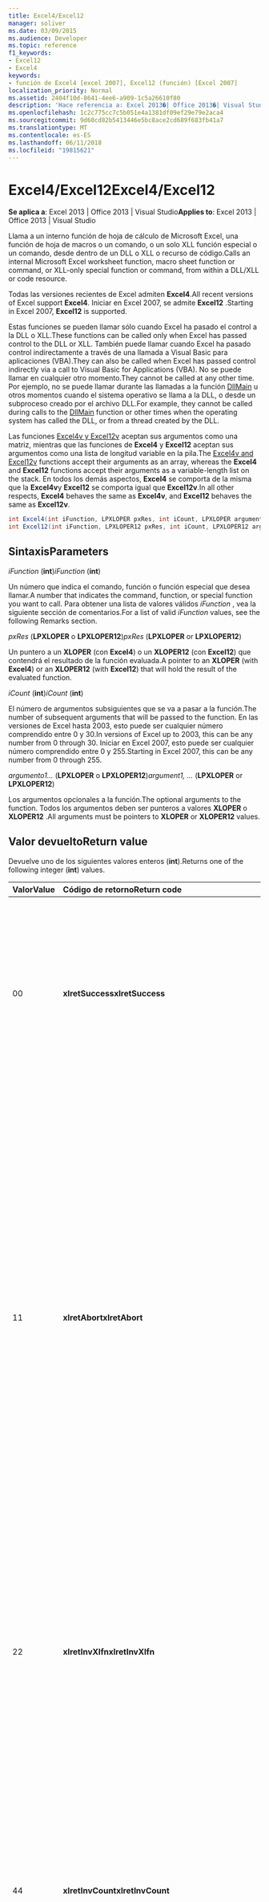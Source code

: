 ```yaml
---
title: Excel4/Excel12
manager: soliver
ms.date: 03/09/2015
ms.audience: Developer
ms.topic: reference
f1_keywords:
- Excel12
- Excel4
keywords:
- función de Excel4 [excel 2007], Excel12 (función) [Excel 2007]
localization_priority: Normal
ms.assetid: 2404f10d-8641-4ee6-a909-1c5a26610f80
description: 'Hace referencia a: Excel 2013�| Office 2013�| Visual Studio'
ms.openlocfilehash: 1c2c775cc7c5b051e4a1381df09ef29e79e2aca4
ms.sourcegitcommit: 9d60cd82b5413446e5bc8ace2cd689f683fb41a7
ms.translationtype: MT
ms.contentlocale: es-ES
ms.lasthandoff: 06/11/2018
ms.locfileid: "19815621"
---
```

# <a name="excel4excel12"></a><span data-ttu-id="deaad-104">Excel4/Excel12</span><span class="sxs-lookup"><span data-stu-id="deaad-104">Excel4/Excel12</span></span>

 <span data-ttu-id="deaad-105">**Se aplica a**: Excel 2013 | Office 2013 | Visual Studio</span><span class="sxs-lookup"><span data-stu-id="deaad-105">**Applies to**: Excel 2013 | Office 2013 | Visual Studio</span></span> 
  
<span data-ttu-id="deaad-106">Llama a un interno función de hoja de cálculo de Microsoft Excel, una función de hoja de macros o un comando, o un solo XLL función especial o un comando, desde dentro de un DLL o XLL o recurso de código.</span><span class="sxs-lookup"><span data-stu-id="deaad-106">Calls an internal Microsoft Excel worksheet function, macro sheet function or command, or XLL-only special function or command, from within a DLL/XLL or code resource.</span></span>
  
<span data-ttu-id="deaad-107">Todas las versiones recientes de Excel admiten **Excel4**.</span><span class="sxs-lookup"><span data-stu-id="deaad-107">All recent versions of Excel support **Excel4**.</span></span> <span data-ttu-id="deaad-108">Iniciar en Excel 2007, se admite **Excel12** .</span><span class="sxs-lookup"><span data-stu-id="deaad-108">Starting in Excel 2007, **Excel12** is supported.</span></span> 
  
<span data-ttu-id="deaad-109">Estas funciones se pueden llamar sólo cuando Excel ha pasado el control a la DLL o XLL.</span><span class="sxs-lookup"><span data-stu-id="deaad-109">These functions can be called only when Excel has passed control to the DLL or XLL.</span></span> <span data-ttu-id="deaad-110">También puede llamar cuando Excel ha pasado control indirectamente a través de una llamada a Visual Basic para aplicaciones (VBA).</span><span class="sxs-lookup"><span data-stu-id="deaad-110">They can also be called when Excel has passed control indirectly via a call to Visual Basic for Applications (VBA).</span></span> <span data-ttu-id="deaad-111">No se puede llamar en cualquier otro momento.</span><span class="sxs-lookup"><span data-stu-id="deaad-111">They cannot be called at any other time.</span></span> <span data-ttu-id="deaad-112">Por ejemplo, no se puede llamar durante las llamadas a la función [DllMain](http://msdn.microsoft.com/library/base.dllmain%28Office.15%29.aspx) u otros momentos cuando el sistema operativo se llama a la DLL, o desde un subproceso creado por el archivo DLL.</span><span class="sxs-lookup"><span data-stu-id="deaad-112">For example, they cannot be called during calls to the [DllMain](http://msdn.microsoft.com/library/base.dllmain%28Office.15%29.aspx) function or other times when the operating system has called the DLL, or from a thread created by the DLL.</span></span> 
  
<span data-ttu-id="deaad-113">Las funciones [Excel4v y Excel12v](excel4v-excel12v.md) aceptan sus argumentos como una matriz, mientras que las funciones de **Excel4** y **Excel12** aceptan sus argumentos como una lista de longitud variable en la pila.</span><span class="sxs-lookup"><span data-stu-id="deaad-113">The [Excel4v and Excel12v](excel4v-excel12v.md) functions accept their arguments as an array, whereas the **Excel4** and **Excel12** functions accept their arguments as a variable-length list on the stack.</span></span> <span data-ttu-id="deaad-114">En todos los demás aspectos, **Excel4** se comporta de la misma que la **Excel4v**y **Excel12** se comporta igual que **Excel12v**.</span><span class="sxs-lookup"><span data-stu-id="deaad-114">In all other respects, **Excel4** behaves the same as **Excel4v**, and **Excel12** behaves the same as **Excel12v**.</span></span>
  
```cs
int Excel4(int iFunction, LPXLOPER pxRes, int iCount, LPXLOPER argument1, ...);
int Excel12(int iFunction, LPXLOPER12 pxRes, int iCount, LPXLOPER12 argument1, ...);
```

## <a name="parameters"></a><span data-ttu-id="deaad-115">Sintaxis</span><span class="sxs-lookup"><span data-stu-id="deaad-115">Parameters</span></span>

 <span data-ttu-id="deaad-116">_iFunction_ (**int**)</span><span class="sxs-lookup"><span data-stu-id="deaad-116">_iFunction_ (**int**)</span></span>
  
<span data-ttu-id="deaad-117">Un número que indica el comando, función o función especial que desea llamar.</span><span class="sxs-lookup"><span data-stu-id="deaad-117">A number that indicates the command, function, or special function you want to call.</span></span> <span data-ttu-id="deaad-118">Para obtener una lista de valores válidos _iFunction_ , vea la siguiente sección de comentarios.</span><span class="sxs-lookup"><span data-stu-id="deaad-118">For a list of valid  _iFunction_ values, see the following Remarks section.</span></span> 
  
 <span data-ttu-id="deaad-119">_pxRes_ (**LPXLOPER** o **LPXLOPER12**)</span><span class="sxs-lookup"><span data-stu-id="deaad-119">_pxRes_ (**LPXLOPER** or **LPXLOPER12**)</span></span>
  
<span data-ttu-id="deaad-120">Un puntero a un **XLOPER** (con **Excel4**) o un **XLOPER12** (con **Excel12**) que contendrá el resultado de la función evaluada.</span><span class="sxs-lookup"><span data-stu-id="deaad-120">A pointer to an **XLOPER** (with **Excel4**) or an **XLOPER12** (with **Excel12**) that will hold the result of the evaluated function.</span></span>
  
 <span data-ttu-id="deaad-121">_iCount_ (**int**)</span><span class="sxs-lookup"><span data-stu-id="deaad-121">_iCount_ (**int**)</span></span>
  
<span data-ttu-id="deaad-122">El número de argumentos subsiguientes que se va a pasar a la función.</span><span class="sxs-lookup"><span data-stu-id="deaad-122">The number of subsequent arguments that will be passed to the function.</span></span> <span data-ttu-id="deaad-123">En las versiones de Excel hasta 2003, esto puede ser cualquier número comprendido entre 0 y 30.</span><span class="sxs-lookup"><span data-stu-id="deaad-123">In versions of Excel up to 2003, this can be any number from 0 through 30.</span></span> <span data-ttu-id="deaad-124">Iniciar en Excel 2007, esto puede ser cualquier número comprendido entre 0 y 255.</span><span class="sxs-lookup"><span data-stu-id="deaad-124">Starting in Excel 2007, this can be any number from 0 through 255.</span></span>
  
 <span data-ttu-id="deaad-125">_argumento1..._ (**LPXLOPER** o **LPXLOPER12**)</span><span class="sxs-lookup"><span data-stu-id="deaad-125">_argument1, ..._ (**LPXLOPER** or **LPXLOPER12**)</span></span>
  
<span data-ttu-id="deaad-126">Los argumentos opcionales a la función.</span><span class="sxs-lookup"><span data-stu-id="deaad-126">The optional arguments to the function.</span></span> <span data-ttu-id="deaad-127">Todos los argumentos deben ser punteros a valores **XLOPER** o **XLOPER12** .</span><span class="sxs-lookup"><span data-stu-id="deaad-127">All arguments must be pointers to **XLOPER** or **XLOPER12** values.</span></span> 
  
## <a name="return-value"></a><span data-ttu-id="deaad-128">Valor devuelto</span><span class="sxs-lookup"><span data-stu-id="deaad-128">Return value</span></span>

<span data-ttu-id="deaad-129">Devuelve uno de los siguientes valores enteros (**int**).</span><span class="sxs-lookup"><span data-stu-id="deaad-129">Returns one of the following integer (**int**) values.</span></span>
  
|<span data-ttu-id="deaad-130">**Valor**</span><span class="sxs-lookup"><span data-stu-id="deaad-130">**Value**</span></span>|<span data-ttu-id="deaad-131">**Código de retorno**</span><span class="sxs-lookup"><span data-stu-id="deaad-131">**Return code**</span></span>|<span data-ttu-id="deaad-132">**Descripción**</span><span class="sxs-lookup"><span data-stu-id="deaad-132">**Description**</span></span>|
|:-----|:-----|:-----|
|<span data-ttu-id="deaad-133">0</span><span class="sxs-lookup"><span data-stu-id="deaad-133">0</span></span>  <br/> |<span data-ttu-id="deaad-134">**xlretSuccess**</span><span class="sxs-lookup"><span data-stu-id="deaad-134">**xlretSuccess**</span></span> <br/> |<span data-ttu-id="deaad-135">La función se ha llamado correctamente.</span><span class="sxs-lookup"><span data-stu-id="deaad-135">The function was called successfully.</span></span> <span data-ttu-id="deaad-136">Esto no significa que la función no devolvió un valor de error de Excel; Para averiguarlo, debe mirar el tipo y el valor del parámetro _pxRes_ resultante.</span><span class="sxs-lookup"><span data-stu-id="deaad-136">This does not mean that the function did not return an Excel error value; to find that out, you must look at the type and value of the resulting  _pxRes_ parameter.</span></span>  <br/> |
|<span data-ttu-id="deaad-137">1</span><span class="sxs-lookup"><span data-stu-id="deaad-137">1</span></span>  <br/> |<span data-ttu-id="deaad-138">**xlretAbort**</span><span class="sxs-lookup"><span data-stu-id="deaad-138">**xlretAbort**</span></span> <br/> |<span data-ttu-id="deaad-139">El comando o la función ha terminado anormalmente (anulación interna).</span><span class="sxs-lookup"><span data-stu-id="deaad-139">The command or function was terminated abnormally (internal abort).</span></span> <span data-ttu-id="deaad-140">Esto puede ocurrir si una hoja de macros XLM se cierra llamando al método **CLOSE**, o si Excel no tiene memoria suficiente.</span><span class="sxs-lookup"><span data-stu-id="deaad-140">This can occur if an XLM macro sheet closes itself by calling **CLOSE**, or if Excel is out of memory.</span></span> <span data-ttu-id="deaad-141">Si Excel devuelve este error, debe salir inmediatamente de la función de llamada.</span><span class="sxs-lookup"><span data-stu-id="deaad-141">If Excel returns this error, the calling function must exit immediately.</span></span> <span data-ttu-id="deaad-142">El archivo DLL se le permite llamar a **xlFree** sólo antes de salir.</span><span class="sxs-lookup"><span data-stu-id="deaad-142">The DLL is permitted to call **xlFree** only before exiting.</span></span> <span data-ttu-id="deaad-143">No se admiten todas las demás llamadas a la API de C.</span><span class="sxs-lookup"><span data-stu-id="deaad-143">All other calls to the C API are not permitted.</span></span> <span data-ttu-id="deaad-144">El usuario puede guardar cualquier trabajo de forma interactiva mediante el comando **Guardar** en el menú **archivo** .</span><span class="sxs-lookup"><span data-stu-id="deaad-144">The user can save any work interactively by using the **Save** command on the **File** menu.</span></span>  <br/> |
|<span data-ttu-id="deaad-145">2</span><span class="sxs-lookup"><span data-stu-id="deaad-145">2</span></span>  <br/> |<span data-ttu-id="deaad-146">**xlretInvXlfn**</span><span class="sxs-lookup"><span data-stu-id="deaad-146">**xlretInvXlfn**</span></span> <br/> |<span data-ttu-id="deaad-147">Se ha proporcionado un número de función no válido.</span><span class="sxs-lookup"><span data-stu-id="deaad-147">An invalid function number was supplied.</span></span> <span data-ttu-id="deaad-148">Si usa constantes desde el archivo de encabezado Xlcall.h, esto no debe ocurrir a menos que se va a llamar a algo que no es compatible con la versión de Excel que se está ejecutando.</span><span class="sxs-lookup"><span data-stu-id="deaad-148">If you are using constants from the Xlcall.h header file, this should not occur unless you are calling something that is not supported in the version of Excel you are running.</span></span>  <br/> |
|<span data-ttu-id="deaad-149">4</span><span class="sxs-lookup"><span data-stu-id="deaad-149">4</span></span>  <br/> |<span data-ttu-id="deaad-150">**xlretInvCount**</span><span class="sxs-lookup"><span data-stu-id="deaad-150">**xlretInvCount**</span></span> <br/> |<span data-ttu-id="deaad-151">Se ha escrito un número incorrecto de argumentos.</span><span class="sxs-lookup"><span data-stu-id="deaad-151">An invalid number of arguments was entered.</span></span> <span data-ttu-id="deaad-152">En las versiones hasta Excel 2003, el número máximo de argumentos que se puede realizar cualquier función es 30.</span><span class="sxs-lookup"><span data-stu-id="deaad-152">In versions up to Excel 2003, the maximum number of arguments any function can take is 30.</span></span> <span data-ttu-id="deaad-153">Iniciar en Excel 2007, el número máximo es de 255.</span><span class="sxs-lookup"><span data-stu-id="deaad-153">Starting in Excel 2007, the maximum number is 255.</span></span> <span data-ttu-id="deaad-154">Algunas requieren un número fijo o mínimo de argumentos.</span><span class="sxs-lookup"><span data-stu-id="deaad-154">Some require a fixed or minimum number of arguments.</span></span>  <br/> |
|<span data-ttu-id="deaad-155">8</span><span class="sxs-lookup"><span data-stu-id="deaad-155">8</span></span>  <br/> |<span data-ttu-id="deaad-156">**xlretInvXloper**</span><span class="sxs-lookup"><span data-stu-id="deaad-156">**xlretInvXloper**</span></span> <br/> |<span data-ttu-id="deaad-157">Se pasó un **XLOPER** o **XLOPER12** no válido para la función o se usó un argumento de tipo no válido.</span><span class="sxs-lookup"><span data-stu-id="deaad-157">An invalid **XLOPER** or **XLOPER12** was passed to the function, or an argument of the wrong type was used.</span></span>  <br/> |
|<span data-ttu-id="deaad-158">16</span><span class="sxs-lookup"><span data-stu-id="deaad-158">16</span></span>  <br/> |<span data-ttu-id="deaad-159">**xlretStackOvfl**</span><span class="sxs-lookup"><span data-stu-id="deaad-159">**xlretStackOvfl**</span></span> <br/> |<span data-ttu-id="deaad-160">Se ha producido un desbordamiento de pila.</span><span class="sxs-lookup"><span data-stu-id="deaad-160">A stack overflow occurred.</span></span> <span data-ttu-id="deaad-161">Use **xlStack** para supervisar la cantidad de sala izquierda en la pila.</span><span class="sxs-lookup"><span data-stu-id="deaad-161">Use **xlStack** to monitor the amount of room left on the stack.</span></span> <span data-ttu-id="deaad-162">Evitar la asignación de matrices (automáticas) locales muy grandes y estructuras en la pila siempre que sea posible; hacerlas estática.</span><span class="sxs-lookup"><span data-stu-id="deaad-162">Avoid allocating very large local (automatic) arrays and structures on the stack where possible; make them static.</span></span> <span data-ttu-id="deaad-163">(Tenga en cuenta que es posible que se produzcan un desbordamiento de pila sin ser detectado.)</span><span class="sxs-lookup"><span data-stu-id="deaad-163">(Note that a stack overflow might occur without being detected.)</span></span>  <br/> |
|<span data-ttu-id="deaad-164">32</span><span class="sxs-lookup"><span data-stu-id="deaad-164">32</span></span>  <br/> |<span data-ttu-id="deaad-165">**xlretFailed**</span><span class="sxs-lookup"><span data-stu-id="deaad-165">**xlretFailed**</span></span> <br/> |<span data-ttu-id="deaad-166">Error en una función de comando equivalente.</span><span class="sxs-lookup"><span data-stu-id="deaad-166">A command-equivalent function failed.</span></span> <span data-ttu-id="deaad-167">Esto es equivalente a un comando de macro mostrando el cuadro de diálogo de alerta de error de macro.</span><span class="sxs-lookup"><span data-stu-id="deaad-167">This is equivalent to a macro command displaying the macro error alert dialog box.</span></span>  <br/> |
|<span data-ttu-id="deaad-168">64</span><span class="sxs-lookup"><span data-stu-id="deaad-168">64</span></span>  <br/> |<span data-ttu-id="deaad-169">**xlretUncalced**</span><span class="sxs-lookup"><span data-stu-id="deaad-169">**xlretUncalced**</span></span> <br/> |<span data-ttu-id="deaad-170">Se intentó eliminar la referencia una celda que no se ha calculado todavía, porque se encuentra programada para volver a calcularse después de la celda actual.</span><span class="sxs-lookup"><span data-stu-id="deaad-170">An attempt was made to dereference a cell that has not been calculated yet, because it is scheduled to be recalculated after the current cell.</span></span> <span data-ttu-id="deaad-171">En este caso, el archivo DLL debe devolver el control a Excel inmediatamente.</span><span class="sxs-lookup"><span data-stu-id="deaad-171">In this case, the DLL should return control to Excel immediately.</span></span> <span data-ttu-id="deaad-172">El archivo DLL se le permite llamar a **xlFree** sólo antes de salir.</span><span class="sxs-lookup"><span data-stu-id="deaad-172">The DLL is permitted to call **xlFree** only before exiting.</span></span> <span data-ttu-id="deaad-173">No se admiten todas las demás llamadas a la API de C.</span><span class="sxs-lookup"><span data-stu-id="deaad-173">All other calls to the C API are not permitted.</span></span> <span data-ttu-id="deaad-174">Para obtener más información acerca de qué puede y no pueden obtener acceso a los valores de celdas que no se ha vuelto a calcular las funciones, vea [los comandos de Excel, funciones y los Estados](excel-commands-functions-and-states.md).</span><span class="sxs-lookup"><span data-stu-id="deaad-174">For more information about which functions can and cannot access the values of cells that have not been recalculated, see [Excel Commands, Functions, and States](excel-commands-functions-and-states.md).</span></span>  <br/> |
|<span data-ttu-id="deaad-175">128</span><span class="sxs-lookup"><span data-stu-id="deaad-175">128</span></span>  <br/> |<span data-ttu-id="deaad-176">**xlretNotThreadSafe**</span><span class="sxs-lookup"><span data-stu-id="deaad-176">**xlretNotThreadSafe**</span></span> <br/> |<span data-ttu-id="deaad-177">Se ha intentado llamar a una función que no es o no es posible, subprocesos durante un nuevo cálculo multiproceso del libro.</span><span class="sxs-lookup"><span data-stu-id="deaad-177">An attempt was made to call a function that is not, or might not be, thread safe during a multithreaded recalculation of the workbook.</span></span>  <br/> <span data-ttu-id="deaad-178">Iniciar en Excel 2007, se devuelve este valor, y sólo dentro de las funciones de hoja de cálculo XLL declaradas como seguros para subprocesos.</span><span class="sxs-lookup"><span data-stu-id="deaad-178">Starting in Excel 2007, this value is returned, and only within XLL worksheet functions declared as thread safe.</span></span>  <br/> |
|<span data-ttu-id="deaad-179">256</span><span class="sxs-lookup"><span data-stu-id="deaad-179">256</span></span>  <br/> |<span data-ttu-id="deaad-180">**xlRetInvAsynchronousContext**</span><span class="sxs-lookup"><span data-stu-id="deaad-180">**xlRetInvAsynchronousContext**</span></span> <br/> |<span data-ttu-id="deaad-181">El identificador de función asincrónica no es válido.</span><span class="sxs-lookup"><span data-stu-id="deaad-181">The asynchronous function handle is invalid.</span></span>  <br/> <span data-ttu-id="deaad-182">Este valor se usa solo en Excel 2010.</span><span class="sxs-lookup"><span data-stu-id="deaad-182">This value is used only by Excel 2010.</span></span>  <br/> |
|<span data-ttu-id="deaad-183">512</span><span class="sxs-lookup"><span data-stu-id="deaad-183">512</span></span>  <br/> |<span data-ttu-id="deaad-184">**xlRetNotClusterSafe**</span><span class="sxs-lookup"><span data-stu-id="deaad-184">**xlRetNotClusterSafe**</span></span> <br/> |<span data-ttu-id="deaad-185">La llamada no se admite en clústeres.</span><span class="sxs-lookup"><span data-stu-id="deaad-185">The call is not supported on clusters.</span></span>  <br/> <span data-ttu-id="deaad-186">Este valor se usa solo en Excel 2010.</span><span class="sxs-lookup"><span data-stu-id="deaad-186">This value is used only by Excel 2010.</span></span>  <br/> |
   
## <a name="remarks"></a><span data-ttu-id="deaad-187">Notas</span><span class="sxs-lookup"><span data-stu-id="deaad-187">Remarks</span></span>

### <a name="valid-ifunction-values"></a><span data-ttu-id="deaad-188">Valores válidos iFunction</span><span class="sxs-lookup"><span data-stu-id="deaad-188">Valid iFunction values</span></span>

<span data-ttu-id="deaad-189">Los valores válidos **iFunction** son cualquiera de las constantes **xlf...** o **xlc...** definidas en el archivo de encabezado Xlcall.h o cualquiera de las siguientes funciones especiales.</span><span class="sxs-lookup"><span data-stu-id="deaad-189">Valid **iFunction** values are any of the **xlf...** or **xlc...** constants defined in the Xlcall.h header file or any of the following special functions.</span></span> 
  
|||||
|:-----|:-----|:-----|:-----|
|<span data-ttu-id="deaad-190">**xlAbort**</span><span class="sxs-lookup"><span data-stu-id="deaad-190">**xlAbort**</span></span> <br/> |<span data-ttu-id="deaad-191">**xlEnableXLMsgs**</span><span class="sxs-lookup"><span data-stu-id="deaad-191">**xlEnableXLMsgs**</span></span> <br/> |<span data-ttu-id="deaad-192">**xlGetInst**</span><span class="sxs-lookup"><span data-stu-id="deaad-192">**xlGetInst**</span></span> <br/> |<span data-ttu-id="deaad-193">**xlSheetNm**</span><span class="sxs-lookup"><span data-stu-id="deaad-193">**xlSheetNm**</span></span> <br/> |
|<span data-ttu-id="deaad-194">**xlCoerce**</span><span class="sxs-lookup"><span data-stu-id="deaad-194">**xlCoerce**</span></span> <br/> |<span data-ttu-id="deaad-195">**xlFree**</span><span class="sxs-lookup"><span data-stu-id="deaad-195">**xlFree**</span></span> <br/> |<span data-ttu-id="deaad-196">**xlGetName**</span><span class="sxs-lookup"><span data-stu-id="deaad-196">**xlGetName**</span></span> <br/> |<span data-ttu-id="deaad-197">**xlStack**</span><span class="sxs-lookup"><span data-stu-id="deaad-197">**xlStack**</span></span> <br/> |
|<span data-ttu-id="deaad-198">**xlDefineBinaryName**</span><span class="sxs-lookup"><span data-stu-id="deaad-198">**xlDefineBinaryName**</span></span> <br/> |<span data-ttu-id="deaad-199">**xlGetBinaryName**</span><span class="sxs-lookup"><span data-stu-id="deaad-199">**xlGetBinaryName**</span></span> <br/> |<span data-ttu-id="deaad-200">**xlSet**</span><span class="sxs-lookup"><span data-stu-id="deaad-200">**xlSet**</span></span> <br/> |<span data-ttu-id="deaad-201">**xlUDF**</span><span class="sxs-lookup"><span data-stu-id="deaad-201">**xlUDF**</span></span> <br/> |
|<span data-ttu-id="deaad-202">**xlDisableXLMsgs**</span><span class="sxs-lookup"><span data-stu-id="deaad-202">**xlDisableXLMsgs**</span></span> <br/> |<span data-ttu-id="deaad-203">**xlGetHwnd**</span><span class="sxs-lookup"><span data-stu-id="deaad-203">**xlGetHwnd**</span></span> <br/> |<span data-ttu-id="deaad-204">**xlSheetId**</span><span class="sxs-lookup"><span data-stu-id="deaad-204">**xlSheetId**</span></span> <br/> ||
   
### <a name="different-types-of-functions"></a><span data-ttu-id="deaad-205">Distintos tipos de funciones</span><span class="sxs-lookup"><span data-stu-id="deaad-205">Different Types of Functions</span></span>

 <span data-ttu-id="deaad-206">**Excel4** y **Excel12** distinguen entre tres clases de funciones.</span><span class="sxs-lookup"><span data-stu-id="deaad-206">**Excel4** and **Excel12** distinguish among three classes of functions.</span></span> <span data-ttu-id="deaad-207">Las funciones se clasifican en los tres estados en los que Excel puede llamar a la DLL.</span><span class="sxs-lookup"><span data-stu-id="deaad-207">The functions are classified according to the three states in which Excel might call the DLL.</span></span> 
  
- <span data-ttu-id="deaad-208">Clase 1 se aplica cuando se llama a la DLL desde una hoja de cálculo como consecuencia de recálculo.</span><span class="sxs-lookup"><span data-stu-id="deaad-208">Class 1 applies when the DLL is called from a worksheet as a result of recalculation.</span></span> 
    
- <span data-ttu-id="deaad-209">Clase 2 se aplica cuando el archivo DLL se llama desde una macro de función o desde una hoja de cálculo en la que se ha registrado con un signo de número (#) en el tipo de texto.</span><span class="sxs-lookup"><span data-stu-id="deaad-209">Class 2 applies when the DLL is called from within a function macro or from a worksheet where it was registered with a number sign (#) in the type text.</span></span>
    
- <span data-ttu-id="deaad-210">Clase 3 se aplica cuando se llama a un archivo DLL desde un objeto, macro, menú, la barra de herramientas, tecla de método abreviado, **ExecuteExcel4Macro** (método) o el comando de **Herramientas o Macro/ejecutar** .</span><span class="sxs-lookup"><span data-stu-id="deaad-210">Class 3 applies when a DLL is called from an object, macro, menu, toolbar, shortcut key, **ExecuteExcel4Macro** method, or the **Tools/Macro/Run** command.</span></span> <span data-ttu-id="deaad-211">Para obtener más información, vea [comandos de Excel, funciones y los Estados](excel-commands-functions-and-states.md).</span><span class="sxs-lookup"><span data-stu-id="deaad-211">For more information, see [Excel Commands, Functions, and States](excel-commands-functions-and-states.md).</span></span>
    
<span data-ttu-id="deaad-212">En la siguiente tabla muestra qué funciones son válidas en cada clase.</span><span class="sxs-lookup"><span data-stu-id="deaad-212">The following table shows what functions are valid in each class.</span></span>
  
|<span data-ttu-id="deaad-213">**Clase 1**</span><span class="sxs-lookup"><span data-stu-id="deaad-213">**Class 1**</span></span>|<span data-ttu-id="deaad-214">**Clase 2**</span><span class="sxs-lookup"><span data-stu-id="deaad-214">**Class 2**</span></span>|<span data-ttu-id="deaad-215">**Clase 3**</span><span class="sxs-lookup"><span data-stu-id="deaad-215">**Class 3**</span></span>|
|:-----|:-----|:-----|
|<span data-ttu-id="deaad-216">Cualquier función de hoja de cálculo</span><span class="sxs-lookup"><span data-stu-id="deaad-216">Any worksheet function</span></span>  <br/> <span data-ttu-id="deaad-217">Cualquier función solo XLL **xl...** excepto **xlSet**.</span><span class="sxs-lookup"><span data-stu-id="deaad-217">Any XLL-only **xl...** function except **xlSet**.</span></span>  <br/> <span data-ttu-id="deaad-218">**xlfCaller**</span><span class="sxs-lookup"><span data-stu-id="deaad-218">**xlfCaller**</span></span> <br/> |<span data-ttu-id="deaad-219">Cualquier función de hoja de cálculo</span><span class="sxs-lookup"><span data-stu-id="deaad-219">Any worksheet function</span></span>  <br/> <span data-ttu-id="deaad-220">Cualquier función **xl...** excepto **xlSet**.</span><span class="sxs-lookup"><span data-stu-id="deaad-220">Any **xl...** function except **xlSet**.</span></span>  <br/> <span data-ttu-id="deaad-221">Macro las funciones de hojas, incluidos **xlfCaller**, que devuelve un valor, pero realizan ninguna acción que afecta al área de trabajo o cualquier libro abierto.</span><span class="sxs-lookup"><span data-stu-id="deaad-221">Macro sheet functions, including **xlfCaller**, that return a value but perform no action that affects the workspace or any open workbook.</span></span>  <br/> |<span data-ttu-id="deaad-222">Cualquier función, incluidas las funciones de comando equivalente y **xlSet** .</span><span class="sxs-lookup"><span data-stu-id="deaad-222">Any function, including **xlSet** and command-equivalent functions.</span></span>  <br/> |
   
### <a name="displaying-the-dialog-box-for-a-command-equivalent-function"></a><span data-ttu-id="deaad-223">Mostrar el cuadro de diálogo para una función de comando equivalente</span><span class="sxs-lookup"><span data-stu-id="deaad-223">Displaying the Dialog Box for a Command-Equivalent Function</span></span>

<span data-ttu-id="deaad-224">Si una función de comando equivalente tiene un cuadro de diálogo asociados, puede establecer el bit de **xlPrompt** en **iFunction**.</span><span class="sxs-lookup"><span data-stu-id="deaad-224">If a command-equivalent function has an associated dialog box, you can set the **xlPrompt** bit in **iFunction**.</span></span> <span data-ttu-id="deaad-225">Esto significa que Excel muestra el cuadro de diálogo adecuado antes de llevar a cabo el comando.</span><span class="sxs-lookup"><span data-stu-id="deaad-225">This means that Excel displays the appropriate dialog box before carrying out the command.</span></span>
  
### <a name="writing-international-dlls"></a><span data-ttu-id="deaad-226">Escribir archivos DLL internacionales</span><span class="sxs-lookup"><span data-stu-id="deaad-226">Writing International DLLs</span></span>

<span data-ttu-id="deaad-227">Si se establece el bit de **xlIntl** en **iFunction**, la función o el comando se lleva a cabo como si se llamó desde una hoja de macros internacional.</span><span class="sxs-lookup"><span data-stu-id="deaad-227">If you set the **xlIntl** bit in **iFunction**, the function or command is carried out as if it were being called from an International Macro Sheet.</span></span> <span data-ttu-id="deaad-228">Esto significa que el comando se comporta igual que lo haría en la versión de Excel, incluso si se está ejecutando en una versión internacional (localizada).</span><span class="sxs-lookup"><span data-stu-id="deaad-228">This means that the command behaves as it would on the U.S. version of Excel, even if it is running on an international (localized) version.</span></span>
  
### <a name="xlretuncalced-or-xlretabort"></a><span data-ttu-id="deaad-229">xlretUncalced o xlretAbort</span><span class="sxs-lookup"><span data-stu-id="deaad-229">xlretUncalced or xlretAbort</span></span>

<span data-ttu-id="deaad-230">Después de recibir uno de estos valores devueltos, el archivo DLL debe limpiar y devolver el control inmediatamente a Excel.</span><span class="sxs-lookup"><span data-stu-id="deaad-230">After receiving one of these return values, your DLL must clean up and return control to Excel immediately.</span></span> <span data-ttu-id="deaad-231">Las devoluciones de llamada en Excel a través de la API de C, excepto **xlFree**, se deshabilitan después de recibir uno de estos valores devueltos.</span><span class="sxs-lookup"><span data-stu-id="deaad-231">Callbacks into Excel via the C API, except **xlFree**, are disabled after receiving one of these return values.</span></span>
  
## <a name="example"></a><span data-ttu-id="deaad-232">Ejemplo</span><span class="sxs-lookup"><span data-stu-id="deaad-232">Example</span></span>

<span data-ttu-id="deaad-233">En el ejemplo siguiente se usa la función de **Excel12** para seleccionar la celda desde la que se ha llamado.</span><span class="sxs-lookup"><span data-stu-id="deaad-233">The following example uses the **Excel12** function to select the cell from which it was called.</span></span> 
  
<span data-ttu-id="deaad-234">Este ejemplo de código forma parte de un ejemplo más extenso en el SDK de XLL de Excel 2010, en la siguiente ubicación donde instaló el SDK:</span><span class="sxs-lookup"><span data-stu-id="deaad-234">This code example is part of a larger example provided in the Excel 2010 XLL SDK, at the following location where you installed the SDK:</span></span>
  
<span data-ttu-id="deaad-235">\Samples\Example\Example.c.</span><span class="sxs-lookup"><span data-stu-id="deaad-235">\Samples\Example\Example.c.</span></span>
  
> [!NOTE]
> <span data-ttu-id="deaad-236">Esta función llama a una macro de comando (xlcSelect) y, por lo tanto, sólo funciona si se llama desde una hoja de macros XLM.</span><span class="sxs-lookup"><span data-stu-id="deaad-236">This function calls a command macro (xlcSelect) and, therefore, works only if it is called from an XLM macro sheet.</span></span> 
  
```cs
short WINAPI Excel12Example(void)
{
    XLOPER12 xRes;
    Excel12(xlfCaller, &xRes, 0);
    Excel12(xlcSelect, 0, 1, (LPXLOPER12)&xRes);
    Excel12(xlFree, 0, 1, (LPXLOPER12)&xRes);
    return 1;
}
```

## <a name="see-also"></a><span data-ttu-id="deaad-237">Ver también</span><span class="sxs-lookup"><span data-stu-id="deaad-237">See also</span></span>



[<span data-ttu-id="deaad-238">Excel4v/Excel12v</span><span class="sxs-lookup"><span data-stu-id="deaad-238">Excel4v/Excel12v</span></span>](excel4v-excel12v.md)

